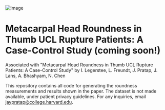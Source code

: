 ![image](https://github.com/jayanthspratap/metacarpal-roundness/assets/33165884/5c1dcece-6e27-4b78-bce5-7351a4285c58)

# Metacarpal Head Roundness in Thumb UCL Rupture Patients: A Case-Control Study (coming soon!)
Associated with "Metacarpal Head Roundness in Thumb UCL Rupture Patients: A Case-Control Study" by I. Legerstee, L. Freundt, J. Pratap, J. Lans, A. Bhashyam, N. Chen

This repository contains all code for generating the roundness measurements and results shown in the paper. The dataset is not made available, under patient privacy guidelines. For any inquiries, email jaypratap@college.harvard.edu.
